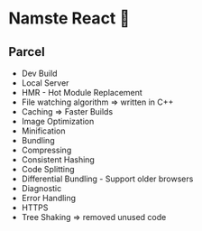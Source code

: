# Namste React 🚀
## Parcel
- Dev Build
- Local Server
- HMR - Hot Module Replacement
- File watching algorithm => written in C++
- Caching => Faster Builds
- Image Optimization
- Minification
- Bundling
- Compressing
- Consistent Hashing
- Code Splitting
- Differential Bundling - Support older browsers
- Diagnostic
- Error Handling
- HTTPS
- Tree Shaking => removed unused code
